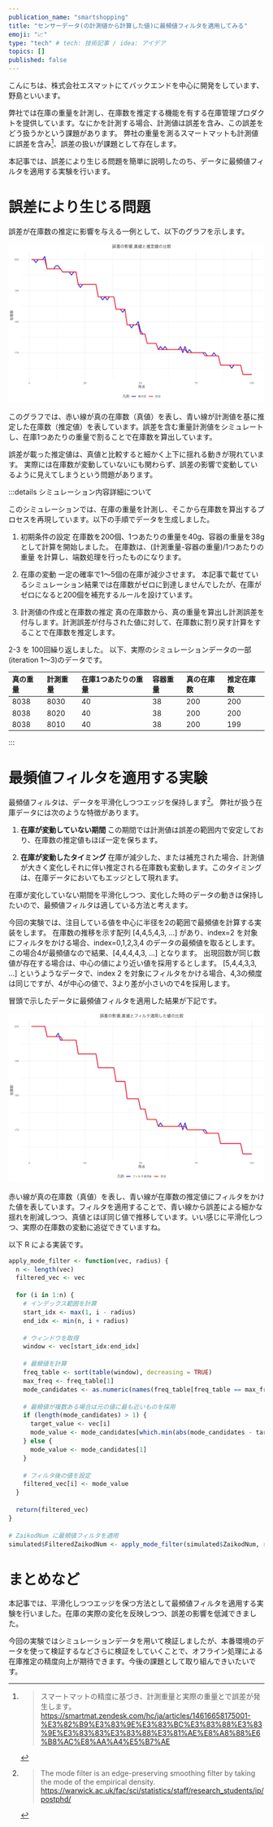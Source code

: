 ```yaml
---
publication_name: "smartshopping"
title: "センサーデータ(の計測値から計算した値)に最頻値フィルタを適用してみる"
emoji: "📈"
type: "tech" # tech: 技術記事 / idea: アイデア
topics: []
published: false
---
```


こんにちは、株式会社エスマットにてバックエンドを中心に開発をしています、野島といいます。

弊社では在庫の重量を計測し、在庫数を推定する機能を有する在庫管理プロダクトを提供しています。なにかを計測する場合、計測値は誤差を含み、この誤差をどう扱うかという課題があります。
弊社の重量を測るスマートマットも計測値に誤差を含み[^1]、誤差の扱いが課題として存在します。

本記事では、誤差により生じる問題を簡単に説明したのち、データに最頻値フィルタを適用する実験を行います。

# 誤差により生じる問題

誤差が在庫数の推定に影響を与える一例として、以下のグラフを示します。

![在庫数推定の課題感](/images/graph-zaiko-true-vs-estimated.png)

このグラフでは、赤い線が真の在庫数（真値）を表し、青い線が計測値を基に推定した在庫数（推定値）を表しています。誤差を含む重量計測値をシミュレートし、在庫1つあたりの重量で割ることで在庫数を算出しています。

誤差が載った推定値は、真値と比較すると細かく上下に揺れる動きが現れています。
実際には在庫数が変動していないにも関わらず、誤差の影響で変動しているように見えてしまうという問題があります。

:::details シミュレーション内容詳細について

このシミュレーションでは、在庫の重量を計測し、そこから在庫数を算出するプロセスを再現しています。以下の手順でデータを生成しました。

1. 初期条件の設定
在庫数を200個、1つあたりの重量を40g、容器の重量を38gとして計算を開始しました。
在庫数は、(計測重量-容器の重量)/1つあたりの重量 を計算し、端数処理を行ったものになります。

1. 在庫の変動
一定の確率で1～5個の在庫が減少させます。
本記事で載せているシミュレーション結果では在庫数がゼロに到達しませんでしたが、在庫がゼロになると200個を補充するルールを設けています。

1. 計測値の作成と在庫数の推定
真の在庫数から、真の重量を算出し計測誤差を付与します。計測誤差が付与された値に対して、在庫数に割り戻す計算をすることで在庫数を推定します。


2-3 を 100回繰り返しました。
以下、実際のシミュレーションデータの一部(iteration 1～3)のデータです。

|真の重量|計測重量|在庫1つあたりの重量|容器重量|真の在庫数|推定在庫数|
|:----|:----|:----|:----|:----|:----|
|8038|8030|40|38|200|200|
|8038|8020|40|38|200|200|
|8038|8010|40|38|200|199|

:::


# 最頻値フィルタを適用する実験

最頻値フィルタは、データを平滑化しつつエッジを保持します[^2]。
弊社が扱う在庫データには次のような特徴があります。

1. **在庫が変動していない期間**
この期間では計測値は誤差の範囲内で安定しており、在庫数の推定値もほぼ一定を保ちます。

1. **在庫が変動したタイミング**
在庫が減少した、または補充された場合、計測値が大きく変化しそれに伴い推定される在庫数も変動します。このタイミングは、在庫データにおいてもエッジとして現れます。

在庫が変化していない期間を平滑化しつつ、変化した時のデータの動きは保持したいので、最頻値フィルタは適している方法と考えます。

今回の実験では、注目している値を中心に半径を2の範囲で最頻値を計算する実装をします。
在庫数の推移を示す配列 [4,4,5,4,3, ...] があり、index=2 を対象にフィルタをかける場合、index=0,1,2,3,4 のデータの最頻値を取るとします。この場合4が最頻値なので結果、[4,4,4,4,3, ...] となります。
出現回数が同じ数値が存在する場合は、中心の値により近い値を採用するとします。
[5,4,4,3,3, ...] というようなデータで、index 2 を対象にフィルタをかける場合、4,3の頻度は同じですが、4が中心の値で、3より差が小さいので4を採用します。

冒頭で示したデータに最頻値フィルタを適用した結果が下記です。

![真値VSフィルタ適用後](/images/graph-zaiko-true-vs-filtered.png)

赤い線が真の在庫数（真値）を表し、青い線が在庫数の推定値にフィルタをかけた値を表しています。フィルタを適用することで、青い線から誤差による細かな揺れを削減しつつ、真値とほぼ同じ値で推移しています。いい感じに平滑化しつつ、実際の在庫数の変動に追従できていますね。

以下 R による実装です。

```R
apply_mode_filter <- function(vec, radius) {
  n <- length(vec)
  filtered_vec <- vec
  
  for (i in 1:n) {
    # インデックス範囲を計算
    start_idx <- max(1, i - radius)
    end_idx <- min(n, i + radius)
    
    # ウィンドウを取得
    window <- vec[start_idx:end_idx]
    
    # 最頻値を計算
    freq_table <- sort(table(window), decreasing = TRUE)
    max_freq <- freq_table[1]
    mode_candidates <- as.numeric(names(freq_table[freq_table == max_freq]))
    
    # 最頻値が複数ある場合は元の値に最も近いものを採用
    if (length(mode_candidates) > 1) {
      target_value <- vec[i]
      mode_value <- mode_candidates[which.min(abs(mode_candidates - target_value))]
    } else {
      mode_value <- mode_candidates[1]
    }
    
    # フィルタ後の値を設定
    filtered_vec[i] <- mode_value
  }
  
  return(filtered_vec)
}

# ZaikodNum に最頻値フィルタを適用
simulated$FilteredZaikodNum <- apply_mode_filter(simulated$ZaikodNum, radius = 2)
```

# まとめなど

本記事では、平滑化しつつエッジを保つ方法として最頻値フィルタを適用する実験を行いました。在庫の実際の変化を反映しつつ、誤差の影響を低減できました。

今回の実験ではシミュレーションデータを用いて検証しましたが、本番環境のデータを使って検証するなどさらに検証をしていくことで、オフライン処理による在庫推定の精度向上が期待できます。今後の課題として取り組んできいたいです。




[^1]: > スマートマットの精度に基づき、計測重量と実際の重量とで誤差が発生します。https://smartmat.zendesk.com/hc/ja/articles/14616658175001-%E3%82%B9%E3%83%9E%E3%83%BC%E3%83%88%E3%83%9E%E3%83%83%E3%83%88%E3%81%AE%E8%A8%88%E6%B8%AC%E8%AA%A4%E5%B7%AE

[^2]: > The mode filter is an edge-preserving smoothing filter by taking the mode of the empirical density. https://warwick.ac.uk/fac/sci/statistics/staff/research_students/ip/postphd/


